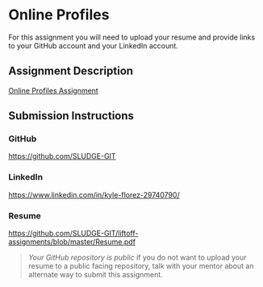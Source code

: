 # Online Profiles
For this assignment you will need to upload your resume and provide links to your GitHub account and your LinkedIn account.

## Assignment Description
[Online Profiles Assignment](https://education.launchcode.org/liftoff/modules/assignments/online-profiles)

## Submission Instructions
 
### GitHub
https://github.com/SLUDGE-GIT
 
### LinkedIn
https://www.linkedin.com/in/kyle-florez-29740790/

### Resume
https://github.com/SLUDGE-GIT/liftoff-assignments/blob/master/Resume.pdf

> *Your GitHub repository is public* if you do not want to upload your resume to a public facing repository, talk with your mentor about an alternate way to submit this assignment.
